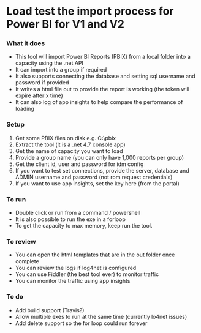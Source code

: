 # Load test the import process for Power BI for V1 and V2

### What it does
- This tool will import Power BI Reports (PBIX) from a local folder into a capacity using the .net API
- It can import into a group if required
- It also supports connecting the database and setting sql username and password if provided
- It writes a html file out to provide the report is working (the token will expire after x time)
- It can also log of app insights to help compare the performance of loading

### Setup
1. Get some PBIX files on disk e.g. C:\pbix
1. Extract the tool (it is a .net 4.7 console app)
1. Get the name of capacity you want to load
1. Provide a group name (you can only have 1,000 reports per group)
1. Get the client id, user and password for idm config
1. If you want to test set connections, provide the server, database and ADMIN username and password (not rom request credentials)
1. If you want to use app insights, set the key here (from the portal)

### To run
- Double click or run from a command / powershell
- It is also possible to run the exe in a forloop
- To get the capacity to max memory, keep run the tool. 

### To review
- You can open the html templates that are in the out folder once complete
- You can review the logs if log4net is configured
- You can use Fiddler (the best tool ever) to monitor traffic
- You can monitor the traffic using app insights

### To do 
- Add build support (Travis?)
- Allow multiple exes to run at the same time (currently lo4net issues)
- Add delete support so the for loop could run forever
